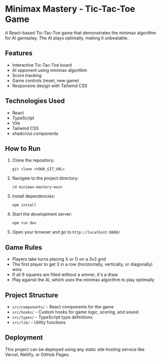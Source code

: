 # Minimax Mastery - Tic-Tac-Toe Game

A React-based Tic-Tac-Toe game that demonstrates the minimax algorithm for AI gameplay. The AI plays optimally, making it unbeatable.

## Features

- Interactive Tic-Tac-Toe board
- AI opponent using minimax algorithm
- Score tracking
- Game controls (reset, new game)
- Responsive design with Tailwind CSS

## Technologies Used

- React
- TypeScript
- Vite
- Tailwind CSS
- shadcn/ui components

## How to Run

1. Clone the repository:
   ```
   git clone <YOUR_GIT_URL>
   ```

2. Navigate to the project directory:
   ```
   cd minimax-mastery-main
   ```

3. Install dependencies:
   ```
   npm install
   ```

4. Start the development server:
   ```
   npm run dev
   ```

5. Open your browser and go to `http://localhost:8080/`

## Game Rules

- Players take turns placing X or O on a 3x3 grid
- The first player to get 3 in a row (horizontally, vertically, or diagonally) wins
- If all 9 squares are filled without a winner, it's a draw
- Play against the AI, which uses the minimax algorithm to play optimally

## Project Structure

- `src/components/` - React components for the game
- `src/hooks/` - Custom hooks for game logic, scoring, and sound
- `src/types/` - TypeScript type definitions
- `src/lib/` - Utility functions

## Deployment

This project can be deployed using any static site hosting service like Vercel, Netlify, or GitHub Pages.

